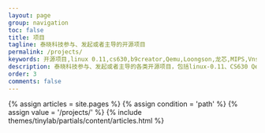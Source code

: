```yaml
---
layout: page
group: navigation
toc: false
title: 项目
tagline: 泰晓科技参与、发起或者主导的开源项目
permalink: /projects/
keywords: 开源项目,linux 0.11,cs630,b9creator,Qemu,Loongson,龙芯,MIPS,VnstatSVG,Vnstat
description: 泰晓科技参与、发起或者主导的各类开源项目，包括linux-0.11、CS630 Qemu 实验环境，龙芯 Linux，MIPS实时抢占Linux以及Linux流量监控vnStatSVG
order: 3
comments: false
---
```


<section id="home">
  {% assign articles = site.pages %}
  {% assign condition = 'path' %}
  {% assign value = '/projects/' %}
  {% include themes/tinylab/partials/content/articles.html %}
</section>
